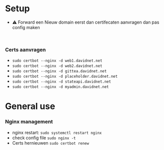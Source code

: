 # Setup

 - ⚠ Forward een Nieuw domain eerst dan certifecaten aanvragen dan pas config maken 

&nbsp;


### Certs aanvragen
 - ``` sudo certbot --nginx -d web1.davidnet.net ```
 - ``` sudo certbot --nginx -d web2.davidnet.net ```
 - ``` sudo certbot --nginx -d gittea.davidnet.net ```
 - ``` sudo certbot --nginx -d placeholder.davidnet.net ```
 - ``` sudo certbot --nginx -d stateapi.davidnet.net ```
 - ``` sudo certbot --nginx -d myadmin.davidnet.net ```

# General use

### Nginx management

 - nginx restart:
``` sudo systemctl restart nginx ```
&nbsp;
 - check config file
``` sudo nginx -t ```
&nbsp;
 - Certs hernieuwen
``` sudo certbot renew ```
